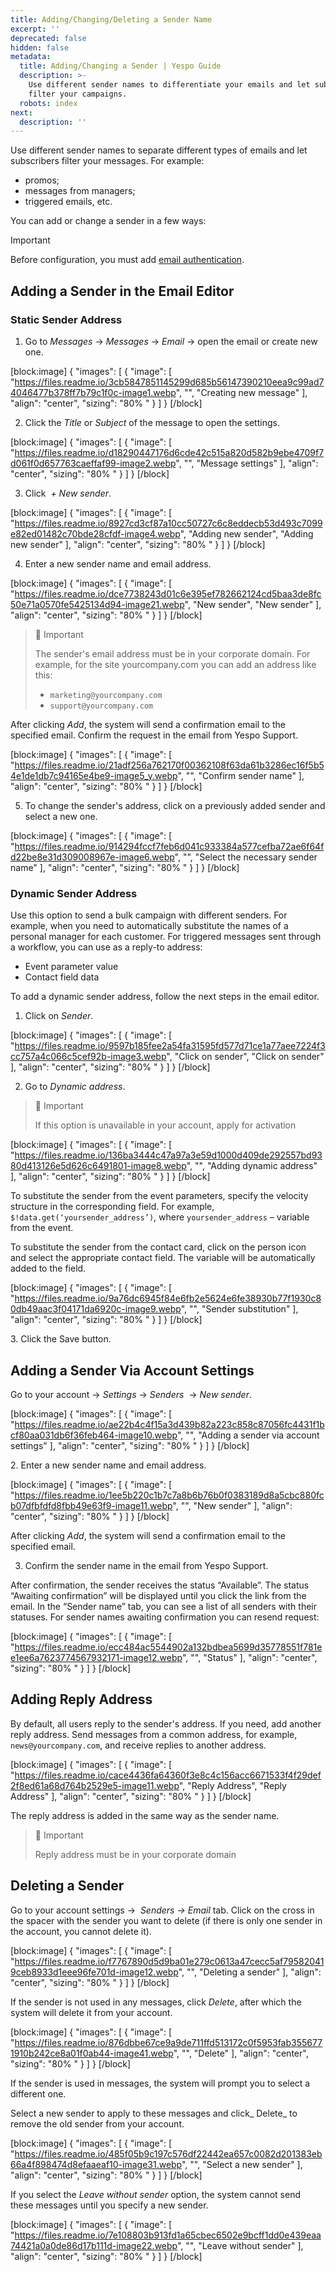 ```yaml
---
title: Adding/Changing/Deleting a Sender Name
excerpt: ''
deprecated: false
hidden: false
metadata:
  title: Adding/Changing a Sender | Yespo Guide
  description: >-
    Use different sender names to differentiate your emails and let subscribers
    filter your campaigns.
  robots: index
next:
  description: ''
---
```

Use different sender names to separate different types of emails and let subscribers filter your messages. For example:

- promos;
- messages from managers;
- triggered emails, etc.

You can add or change a sender in a few ways:

Important

Before configuration, you must add [email authentication](https://docs.yespo.io/docs/email-setting-up).

## Adding a Sender in the Email Editor

### Static Sender Address

1. Go to _Messages_ → _Messages_ → _Email_ → open the email or create new one.

[block:image]
{
  "images": [
    {
      "image": [
        "https://files.readme.io/3cb5847851145299d685b56147390210eea9c99ad74046477b378ff7b79c1f0c-image1.webp",
        "",
        "Creating new message"
      ],
      "align": "center",
      "sizing": "80% "
    }
  ]
}
[/block]


2. Click the _Title_ or _Subject_ of the message to open the settings.

[block:image]
{
  "images": [
    {
      "image": [
        "https://files.readme.io/d18290447176d6cde42c515a820d582b9ebe4709f7d061f0d657763caeffaf99-image2.webp",
        "",
        "Message settings"
      ],
      "align": "center",
      "sizing": "80% "
    }
  ]
}
[/block]


3. Click  _\+ New sender_.

[block:image]
{
  "images": [
    {
      "image": [
        "https://files.readme.io/8927cd3cf87a10cc50727c6c8eddecb53d493c7099e82ed01482c70bde28cfdf-image4.webp",
        "Adding new sender",
        "Adding new sender"
      ],
      "align": "center",
      "sizing": "80% "
    }
  ]
}
[/block]


4. Enter a new sender name and email address.

[block:image]
{
  "images": [
    {
      "image": [
        "https://files.readme.io/dce7738243d01c6e395ef782662124cd5baa3de8fc50e71a0570fe5425134d94-image21.webp",
        "New sender",
        "New sender"
      ],
      "align": "center",
      "sizing": "80% "
    }
  ]
}
[/block]


> 📘 Important
> 
> The sender's email address must be in your corporate domain. For example, for the site yourcompany.com you can add an address like this:
> 
> - `marketing@yourcompany.com`
> - `support@yourcompany.com`

After clicking _Add_, the system will send a confirmation email to the specified email. Confirm the request in the email from Yespo Support.

[block:image]
{
  "images": [
    {
      "image": [
        "https://files.readme.io/21adf256a762170f00362108f63da61b3286ec16f5b54e1de1db7c94165e4be9-image5_y.webp",
        "",
        "Confirm sender name"
      ],
      "align": "center",
      "sizing": "80% "
    }
  ]
}
[/block]


5. To change the sender's address, click on a previously added sender and select a new one.

[block:image]
{
  "images": [
    {
      "image": [
        "https://files.readme.io/914294fccf7feb6d041c933384a577cefba72ae6f64fd22be8e31d309008967e-image6.webp",
        "",
        "Select the necessary sender name"
      ],
      "align": "center",
      "sizing": "80% "
    }
  ]
}
[/block]


### Dynamic Sender Address

Use this option to send a bulk campaign with different senders. For example, when you need to automatically substitute the names of a personal manager for each customer. For triggered messages sent through a workflow, you can use as a reply-to address:

- Event parameter value
- Contact field data

To add a dynamic sender address, follow the next steps in the email editor.

1. Click on _Sender_.

[block:image]
{
  "images": [
    {
      "image": [
        "https://files.readme.io/9597b185fee2a54fa31595fd577d71ce1a77aee7224f3cc757a4c066c5cef92b-image3.webp",
        "Click on sender",
        "Click on sender"
      ],
      "align": "center",
      "sizing": "80% "
    }
  ]
}
[/block]


2. Go to _Dynamic address_.

> 📘 Important
> 
> If this option is unavailable in your account, apply for activation

[block:image]
{
  "images": [
    {
      "image": [
        "https://files.readme.io/136ba3444c47a97a3e59d1000d409de292557bd9380d413126e5d626c6491801-image8.webp",
        "",
        "Adding dynamic address"
      ],
      "align": "center",
      "sizing": "80% "
    }
  ]
}
[/block]


To substitute the sender from the event parameters, specify the velocity structure in the corresponding field. For example, `$!data.get(‘yoursender_address’)`, where `yoursender_address` – variable from the event.

To substitute the sender from the contact card, click on the person icon  and select the appropriate contact field. The variable will be automatically added to the field.

[block:image]
{
  "images": [
    {
      "image": [
        "https://files.readme.io/9a76dc6945f84e6fb2e5624e6fe38930b77f1930c80db49aac3f04171da6920c-image9.webp",
        "",
        "Sender substitution"
      ],
      "align": "center",
      "sizing": "80% "
    }
  ]
}
[/block]


3\. Click the Save button.

## Adding a Sender Via Account Settings

Go to your account → _Settings_ → _Senders_  → _New sender_.

[block:image]
{
  "images": [
    {
      "image": [
        "https://files.readme.io/ae22b4c4f15a3d439b82a223c858c87056fc4431f1bcf80aa031db6f36feb464-image10.webp",
        "",
        "Adding a sender via account settings"
      ],
      "align": "center",
      "sizing": "80% "
    }
  ]
}
[/block]


2\. Enter a new sender name and email address.

[block:image]
{
  "images": [
    {
      "image": [
        "https://files.readme.io/1ee5b220c1b7c7a8b6b76b0f0383189d8a5cbc880fcb07dfbfdfd8fbb49e63f9-image11.webp",
        "",
        "New sender"
      ],
      "align": "center",
      "sizing": "80% "
    }
  ]
}
[/block]


After clicking _Add_, the system will send a confirmation email to the specified email. 

3. Confirm the sender name in the email from Yespo Support.

After confirmation, the sender receives the status “Available”. The status “Awaiting confirmation” will be displayed until you click the link from the email. In the “Sender name” tab, you can see a list of all senders with their statuses. For sender names awaiting confirmation you can resend request:

[block:image]
{
  "images": [
    {
      "image": [
        "https://files.readme.io/ecc484ac5544902a132bdbea5699d35778551f781ee1ee6a7623774567932171-image12.webp",
        "",
        "Status"
      ],
      "align": "center",
      "sizing": "80% "
    }
  ]
}
[/block]


## Adding Reply Address

By default, all users reply to the sender's address. If you need, add another reply address. Send messages from a common address, for example, `news@yourcompany.com`, and receive replies to another address.

[block:image]
{
  "images": [
    {
      "image": [
        "https://files.readme.io/cace4436fa64360f3e8c4c156acc6671533f4f29def2f8ed61a68d764b2529e5-image11.webp",
        "Reply Address",
        "Reply Address"
      ],
      "align": "center",
      "sizing": "80% "
    }
  ]
}
[/block]


The reply address is added in the same way as the sender name.

> 📘 Important
> 
> Reply address must be in your corporate domain

## Deleting a Sender

Go to your account settings →  _Senders → Email_ tab. Click on the cross in the spacer with the sender you want to delete (if there is only one sender in the account, you cannot delete it).

[block:image]
{
  "images": [
    {
      "image": [
        "https://files.readme.io/f7767890d5d9ba01e279c0613a47cecc5af795820419ceb8933d1eee96fe701d-image12.webp",
        "",
        "Deleting a sender"
      ],
      "align": "center",
      "sizing": "80% "
    }
  ]
}
[/block]


If the sender is not used in any messages, click _Delete_, after which the system will delete it from your account.

[block:image]
{
  "images": [
    {
      "image": [
        "https://files.readme.io/876dbbe67ce9a9de711ffd513172c0f5953fab3556771910b242ce8a01f0ab44-image41.webp",
        "",
        "Delete"
      ],
      "align": "center",
      "sizing": "80% "
    }
  ]
}
[/block]


If the sender is used in messages, the system will prompt you to select a different one.

Select a new sender to apply to these messages and click_ Delete_ to remove the old sender from your account.

[block:image]
{
  "images": [
    {
      "image": [
        "https://files.readme.io/485f05b9c197c576df22442ea657c0082d201383eb66a4f898474d8efaaeaf10-image31.webp",
        "",
        "Select a new sender"
      ],
      "align": "center",
      "sizing": "80% "
    }
  ]
}
[/block]


If you select the _Leave without sender_ option, the system cannot send these messages until you specify a new sender.

[block:image]
{
  "images": [
    {
      "image": [
        "https://files.readme.io/7e108803b913fd1a65cbec6502e9bcff1dd0e439eaa74421a0a0de86d17b111d-image22.webp",
        "",
        "Leave without sender"
      ],
      "align": "center",
      "sizing": "80% "
    }
  ]
}
[/block]